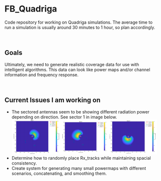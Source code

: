 # FB_Quadriga
  Code repository for working on Quadriga simulations. The average time to run a simulation is usually around 30 minutes to 1 hour, so plan accordingly.
  </br></br></br>

## Goals
  Ultimately, we need to generate realistic coverage data for use with intelligent algorithms. This data can look like power maps and/or     channel information and frequency response. 
  </br></br></br>

## Current Issues I am working on
<ul>
  <li> The sectored antennas seem to be showing different radiation power depending on direction. See sector 1 in image below. </li>
  <img src="figs/difference_in_sectors.png">
  <li> Determine how to randomly place Rx_tracks while maintaining spacial consistency. </li>
  <li> Create system for generating many small powermaps with different scenarios, concatenating, and smoothing them. </li>
</ul>

  
